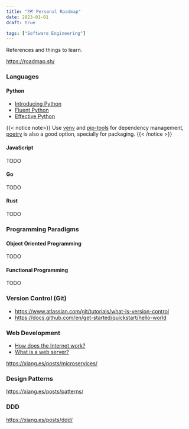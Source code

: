 ```yaml
---
title: "🗺️ Personal Roadmap"
date: 2023-01-01
draft: true

tags: ["Software Engineering"]
---
```


References and things to learn.

<!--more-->

https://roadmap.sh/

### Languages

#### Python

- [Introducing Python](https://www.oreilly.com/library/view/introducing-python-2nd/9781492051374/)
- [Fluent Python](https://www.oreilly.com/library/view/fluent-python-2nd/9781492056348/)
- [Effective Python](https://effectivepython.com/)

{{< notice note>}}
Use [venv](https://docs.python.org/3/library/venv.html) and [pip-tools](https://github.com/jazzband/pip-tools) for dependency management, [poetry](https://python-poetry.org/) is also a good option, specially for packaging.
{{< /notice >}}

#### JavaScript

TODO

#### Go

TODO

#### Rust

TODO

### Programming Paradigms

#### Object Oriented Programming

TODO

#### Functional Programming

TODO

### Version Control (Git)

- https://www.atlassian.com/git/tutorials/what-is-version-control
- https://docs.github.com/en/get-started/quickstart/hello-world

### Web Development

- [How does the Internet work?](https://developer.mozilla.org/en-US/docs/Learn/Common_questions/How_does_the_Internet_work)
- [What is a web server?](https://developer.mozilla.org/en-US/docs/Learn/Common_questions/What_is_a_web_server)

https://xiang.es/posts/microservices/

### Design Patterns

https://xiang.es/posts/patterns/

### DDD

https://xiang.es/posts/ddd/
